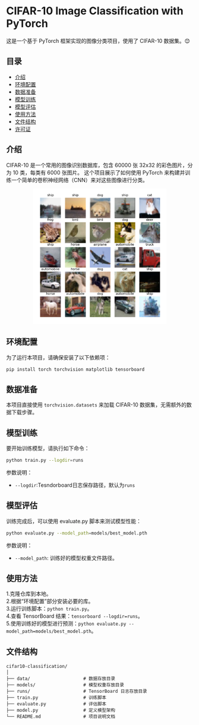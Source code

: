 # CIFAR-10 Image Classification with PyTorch

这是一个基于 PyTorch 框架实现的图像分类项目，使用了 CIFAR-10 数据集。😊

## 目录

- [介绍](#介绍)
- [环境配置](#环境配置)
- [数据准备](#数据准备)
- [模型训练](#模型训练)
- [模型评估](#模型评估)
- [使用方法](#使用方法)
- [文件结构](#文件结构)
- [许可证](#许可证)

## 介绍
CIFAR-10 是一个常用的图像识别数据库，包含 60000 张 32x32 的彩色图片，分为 10 类，每类有 6000 张图片。
这个项目展示了如何使用 PyTorch 来构建并训练一个简单的卷积神经网络（CNN）来对这些图像进行分类。

<div style="text-align: center">
    <img src="imgs/img.png" alt="cifar-10" style="width: 360px">
</div>


## 环境配置

为了运行本项目，请确保安装了以下依赖项：

```bash
pip install torch torchvision matplotlib tensorboard
```

## 数据准备
本项目直接使用 `torchvision.datasets` 来加载 CIFAR-10 数据集，无需额外的数据下载步骤。

## 模型训练
要开始训练模型，请执行如下命令：
```bash
python train.py --logdir=runs
```

参数说明：
- `--logdir`:Tesndorboard日志保存路径，默认为`runs`

## 模型评估

训练完成后，可以使用 evaluate.py 脚本来测试模型性能：

```bash
python evaluate.py --model_path=models/best_model.pth
```

参数说明：
- `--model_path`: 训练好的模型权重文件路径。


## 使用方法
1.克隆仓库到本地。  
2.根据“环境配置”部分安装必要的库。  
3.运行训练脚本：`python train.py`。  
4.查看 TensorBoard 结果：`tensorboard --logdir=runs`。  
5.使用训练好的模型进行预测：`python evaluate.py --model_path=models/best_model.pth`。

## 文件结构

```text
cifar10-classification/
│
├── data/                    # 数据存放目录
├── models/                  # 模型权重存放目录
├── runs/                    # TensorBoard 日志存放目录
├── train.py                 # 训练脚本
├── evaluate.py              # 评估脚本
├── model.py                 # 定义模型架构
└── README.md                # 项目说明文档
```
